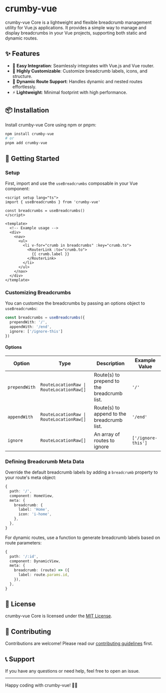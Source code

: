 # crumby-vue

crumby-vue Core is a lightweight and flexible breadcrumb management utility for Vue.js applications. It provides a simple way to manage and display breadcrumbs in your Vue projects, supporting both static and dynamic routes.

## ✨ Features

- 🥖 **Easy Integration**: Seamlessly integrates with Vue.js and Vue router.
- 🧩 **Highly Customizable**: Customize breadcrumb labels, icons, and structure.
- 🔗 **Dynamic Route Support**: Handles dynamic and nested routes effortlessly.
- ⚡ **Lightweight**: Minimal footprint with high performance.

## 📦 Installation

Install crumby-vue Core using npm or pnpm:

```bash
npm install crumby-vue
# or
pnpm add crumby-vue
```

## 🚀 Getting Started

### Setup

First, import and use the `useBreadcrumbs` composable in your Vue component:

```vue
<script setup lang="ts">
import { useBreadcrumbs } from 'crumby-vue'

const breadcrumbs = useBreadcrumbs()
</script>

<template>
  <!-- Example usage -->
  <div>
    <nav>
      <ul>
        <li v-for="crumb in breadcrumbs" :key="crumb.to">
          <RouterLink :to="crumb.to">
            {{ crumb.label }}
          </RouterLink>
        </li>
      </ul>
    </nav>
  </div>
</template>
```

### Customizing Breadcrumbs

You can customize the breadcrumbs by passing an options object to `useBreadcrumbs`:

```typescript
const breadcrumbs = useBreadcrumbs({
  prependWith: '/',
  appendWith: '/end',
  ignore: ['/ignore-this']
})
```

#### Options

| Option        | Type                                     | Description                                 | Example Value       |
|---------------|------------------------------------------|---------------------------------------------|---------------------|
| `prependWith` | `RouteLocationRaw \| RouteLocationRaw[]` | Route(s) to prepend to the breadcrumb list. | `'/'`               |
| `appendWith`  | `RouteLocationRaw \| RouteLocationRaw[]` | Route(s) to append to the breadcrumb list.  | `'/end'`            |
| `ignore`      | `RouteLocationRaw[]`                     | An array of routes to ignore                | `['/ignore-this']`  |

### Defining Breadcrumb Meta Data

Override the default breadcrumb labels by adding a `breadcrumb` property to your route's meta object:

```typescript
{
  path: '/',
  component: HomeView,
  meta: {
    breadcrumb: {
      label: 'Home',
      icon: 'i-home',
    },
  },
}
```

For dynamic routes, use a function to generate breadcrumb labels based on route parameters:

```typescript
{
  path: '/:id',
  component: DynamicView,
  meta: {
    breadcrumb: (route) => ({
      label: route.params.id,
    }),
  },
}
```

## 📄 License

crumby-vue Core is licensed under the [MIT License](../../LICENSE).

## 🙌 Contributing

Contributions are welcome! Please read our [contributing guidelines](../../CONTRIBUTING.md) first.

## 📞 Support

If you have any questions or need help, feel free to open an issue.

---

Happy coding with crumby-vue! 🥖✨
